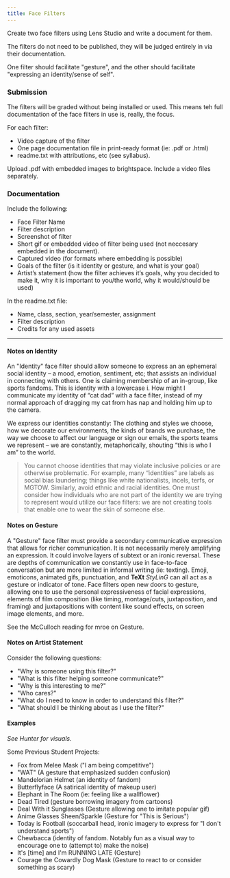 ```yaml
---
title: Face Filters
---
```


Create two face filters using Lens Studio and write a document for them.

The filters do not need to be published, they will be judged entirely in via their documentation.

One filter should facilitate "gesture", and the other should facilitate "expressing an identity/sense of self".

### Submission
The filters will be graded without being installed or used. This means teh full documentation of the face filters in use is, really, the focus.

For each filter:
- Video capture of the filter
- One page documentation file in print-ready format (ie: .pdf or .html)
- readme.txt with attributions, etc (see syllabus).

Upload .pdf with embedded images to brightspace. Include a video files separately.   

### Documentation
Include the following:
-	Face Filter Name
-	Filter description
-	Screenshot of filter
-	Short gif or embedded video of filter being used (not neccesary embedded in the document).
-	Captured video (for formats where embedding is possible)
-	Goals of the filter (is it identity or gesture, and what is your goal)
-	Artist’s statement (how the filter achieves it’s goals, why you decided to make it, why it is important to you/the world, why it would/should be used)

In the readme.txt file:
- Name, class, section, year/semester, assignment
- Filter description
-	Credits for any used assets

---

#### Notes on Identity
An "Identity" face filter should allow someone to express an an ephemeral social identity – a mood, emotion, sentiment, etc; that assists an individual in connecting with others. One is claiming membership of an in-group, like sports fandoms. This is identity with a lowercase i. How might I communicate my identity of “cat dad” with a face filter, instead of my normal approach of dragging my cat from has nap and holding him up to the camera.

We express our identities constantly: The clothing and styles we choose, how we decorate our environments, the kinds of brands we purchase, the way we choose to affect our language or sign our emails, the sports teams we represent – we are constantly, metaphorically, shouting “this is who I am” to the world.

> You cannot choose identities that may violate inclusive policies or are otherwise problematic. For example, many “identities” are labels as social bias laundering; things like white nationalists, incels, terfs, or MGTOW. Similarly, avoid ethnic and racial identities. One must consider how individuals who are not part of the identity we are trying to represent would utilize our face filters: we are not creating tools that enable one to wear the skin of someone else.

#### Notes on Gesture
A "Gesture" face filter must provide a secondary communicative expression that allows for richer communication. It is not necessarily merely amplifying an expression. It could involve layers of subtext or an ironic reversal. These are depths of communication we constantly use in face-to-face conversation but are more limited in informal writing (ie: texting). Emoji, emoticons, animated gifs, punctuation, and **TeXt** *StyLinG* can all act as a gesture or indicator of tone. Face filters open new doors to gesture, allowing one to use the personal expressiveness of facial expressions, elements of film composition (like timing, montage/cuts, juxtaposition, and framing) and juxtapositions with content like sound effects, on screen image elements, and more.

See the McCulloch reading for mroe on Gesture.

#### Notes on Artist Statement
Consider the following questions:
- "Why is someone using this filter?"
- "What is this filter helping someone communicate?"
- "Why is this interesting to me?"
- "Who cares?"
- "What do I need to know in order to understand this filter?"
- "What should I be thinking about as I use the filter?"

#### Examples
*See Hunter for visuals.*

Some Previous Student Projects:
- Fox from Melee Mask ("I am being competitive")
- "WAT" (A gesture that emphasized sudden confusion)
- Mandelorian Helmet (an identity of fandom)
- Butterflyface (A satirical identity of makeup user)
- Elephant in The Room (ie: feeling like a wallflower)
- Dead Tired (gesture borrowing imagery from cartoons)
- Deal With it Sunglasses (Gesture allowing one to imitate popular gif)
- Anime Glasses Sheen/Sparkle (Gesture for "This is Serious")
- Today is Football (soccarball head, ironic imagery to express for "I don't understand sports")
- Chewbacca (identity of fandom. Notably fun as a visual way to encourage one to (attempt to) make the noise)
- It's [time] and I'm RUNNING LATE (Gesture)
- Courage the Cowardly Dog Mask (Gesture to react to or consider something as scary)
